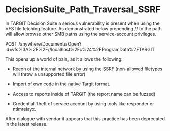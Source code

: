 # DecisionSuite_Path_Traversal_SSRF

In TARGIT Decision Suite a serious vulnerability is present when using the VFS file fetching feature.
As demonstrated below prepending // to the path will allow browse other SMB paths using the service-account privileges.

POST /anywhere/Documents/Open?id=vfs%3A%2F%2F//localhost%2Fc%24%2FProgramData%2FTARGIT

This opens up a world of pain, as it allows the following:

- Recon of the internal network by using the SSRF (non-allowed filetypes will throw a unsupported file error) 

- Import of own code in the native Targit format.

- Access to reports inside of TARGIT (the report name can be fuzzed)

- Credential Theft of service account by using tools like responder or ntlmrelayx.

After dialogue with vendor it appears that this practice has been deprecated in the latest release.
